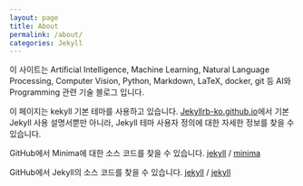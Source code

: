 ```yaml
---
layout: page
title: About
permalink: /about/
categories: Jekyll
---
```


이 사이트는 Artificial Intelligence, Machine Learning, Natural Language Processing, Computer Vision, Python, Markdown, LaTeX, docker, git 등 AI와 Programming 관련 기술 블로그 입니다.

이 페이지는 kekyll 기본 테마를 사용하고 있습니다. [Jekyllrb-ko.github.io](https://jekyllrb-ko.github.io/)에서 기본 Jekyll 사용 설명서뿐만 아니라, Jekyll 테마 사용자 정의에 대한 자세한 정보를 찾을 수 있습니다.

GitHub에서 Minima에 대한 소스 코드를 찾을 수 있습니다.
[jekyll][jekyll-organization] /
[minima](https://github.com/jekyll/minima)

GitHub에서 Jekyll의 소스 코드를 찾을 수 있습니다.
[jekyll][jekyll-organization] /
[jekyll](https://github.com/jekyll/jekyll)

[jekyll-organization]: https://github.com/jekyll
